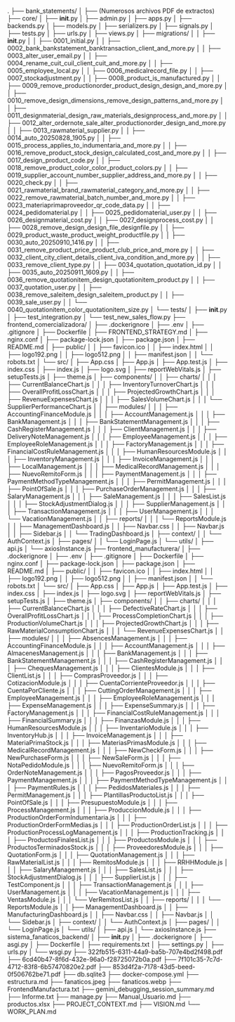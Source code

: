 
.
├── bank_statements/
│   ├── (Numerosos archivos PDF de extractos)
├── core/
│   ├── __init__.py
│   ├── admin.py
│   ├── apps.py
│   ├── backends.py
│   ├── models.py
│   ├── serializers.py
│   ├── signals.py
│   ├── tests.py
│   ├── urls.py
│   ├── views.py
│   ├── migrations/
│   │   ├── __init__.py
│   │   ├── 0001_initial.py
│   │   ├── 0002_bank_bankstatement_banktransaction_client_and_more.py
│   │   ├── 0003_alter_user_email.py
│   │   ├── 0004_rename_cuit_cuil_client_cuit_and_more.py
│   │   ├── 0005_employee_local.py
│   │   ├── 0006_medicalrecord_file.py
│   │   ├── 0007_stockadjustment.py
│   │   ├── 0008_product_is_manufactured.py
│   │   ├── 0009_remove_productionorder_product_design_design_and_more.py
│   │   ├── 0010_remove_design_dimensions_remove_design_patterns_and_more.py
│   │   ├── 0011_designmaterial_design_raw_materials_designprocess_and_more.py
│   │   ├── 0012_alter_ordernote_sale_alter_productionorder_design_and_more.py
│   │   ├── 0013_rawmaterial_supplier.py
│   │   ├── 0014_auto_20250828_1905.py
│   │   ├── 0015_process_applies_to_indumentaria_and_more.py
│   │   ├── 0016_remove_product_stock_design_calculated_cost_and_more.py
│   │   ├── 0017_design_product_code.py
│   │   ├── 0018_remove_product_color_color_product_colors.py
│   │   ├── 0019_supplier_account_number_supplier_address_and_more.py
│   │   ├── 0020_check.py
│   │   ├── 0021_rawmaterial_brand_rawmaterial_category_and_more.py
│   │   ├── 0022_remove_rawmaterial_batch_number_and_more.py
│   │   ├── 0023_materiaprimaproveedor_qr_code_data.py
│   │   ├── 0024_pedidomaterial.py
│   │   ├── 0025_pedidomaterial_user.py
│   │   ├── 0026_designmaterial_cost.py
│   │   ├── 0027_designprocess_cost.py
│   │   ├── 0028_remove_design_design_file_designfile.py
│   │   ├── 0029_product_waste_product_weight_productfile.py
│   │   ├── 0030_auto_20250910_1416.py
│   │   ├── 0031_remove_product_price_product_club_price_and_more.py
│   │   ├── 0032_client_city_client_details_client_iva_condition_and_more.py
│   │   ├── 0033_remove_client_type.py
│   │   ├── 0034_quotation_quotation_id.py
│   │   ├── 0035_auto_20250911_1609.py
│   │   ├── 0036_remove_quotationitem_design_quotationitem_product.py
│   │   ├── 0037_quotation_user.py
│   │   ├── 0038_remove_saleitem_design_saleitem_product.py
│   │   ├── 0039_sale_user.py
│   │   └── 0040_quotationitem_color_quotationitem_size.py
│   └── tests/
│       ├── __init__.py
│       ├── test_integration.py
│       └── test_new_sales_flow.py
├── frontend_comercializadora/
│   ├── .dockerignore
│   ├── .env
│   ├── .gitignore
│   ├── Dockerfile
│   ├── FRONTEND_STRATEGY.md
│   ├── nginx.conf
│   ├── package-lock.json
│   ├── package.json
│   ├── README.md
│   ├── public/
│   │   ├── favicon.ico
│   │   ├── index.html
│   │   ├── logo192.png
│   │   ├── logo512.png
│   │   ├── manifest.json
│   │   └── robots.txt
│   └── src/
│       ├── App.css
│       ├── App.js
│       ├── App.test.js
│       ├── index.css
│       ├── index.js
│       ├── logo.svg
│       ├── reportWebVitals.js
│       ├── setupTests.js
│       ├── theme.js
│       ├── components/
│       │   ├── charts/
│       │   │   ├── CurrentBalanceChart.js
│       │   │   ├── InventoryTurnoverChart.js
│       │   │   ├── OverallProfitLossChart.js
│       │   │   ├── ProjectedGrowthChart.js
│       │   │   ├── RevenueExpensesChart.js
│       │   │   ├── SalesVolumeChart.js
│       │   │   └── SupplierPerformanceChart.js
│       │   ├── modules/
│       │   │   ├── AccountingFinanceModule.js
│       │   │   ├── AccountManagement.js
│       │   │   ├── BankManagement.js
│       │   │   ├── BankStatementManagement.js
│       │   │   ├── CashRegisterManagement.js
│       │   │   ├── ClientManagement.js
│       │   │   ├── DeliveryNoteManagement.js
│       │   │   ├── EmployeeManagement.js
│       │   │   ├── EmployeeRoleManagement.js
│       │   │   ├── FactoryManagement.js
│       │   │   ├── FinancialCostRuleManagement.js
│       │   │   ├── HumanResourcesModule.js
│       │   │   ├── InventoryManagement.js
│       │   │   ├── InvoiceManagement.js
│       │   │   ├── LocalManagement.js
│       │   │   ├── MedicalRecordManagement.js
│       │   │   ├── NuevoRemitoForm.js
│       │   │   ├── PaymentManagement.js
│       │   │   ├── PaymentMethodTypeManagement.js
│       │   │   ├── PermitManagement.js
│       │   │   ├── PointOfSale.js
│       │   │   ├── PurchaseOrderManagement.js
│       │   │   ├── SalaryManagement.js
│       │   │   ├── SaleManagement.js
│       │   │   ├── SalesList.js
│       │   │   ├── StockAdjustmentDialog.js
│       │   │   ├── SupplierManagement.js
│       │   │   ├── TransactionManagement.js
│       │   │   ├── UserManagement.js
│       │   │   └── VacationManagement.js
│       │   ├── reports/
│       │   │   └── ReportsModule.js
│       │   ├── ManagementDashboard.js
│       │   ├── Navbar.css
│       │   ├── Navbar.js
│       │   ├── Sidebar.js
│       │   └── TradingDashboard.js
│       ├── context/
│       │   └── AuthContext.js
│       ├── pages/
│       │   └── LoginPage.js
│       └── utils/
│           ├── api.js
│           └── axiosInstance.js
├── frontend_manufacturera/
│   ├── .dockerignore
│   ├── .env
│   ├── .gitignore
│   ├── Dockerfile
│   ├── nginx.conf
│   ├── package-lock.json
│   ├── package.json
│   ├── README.md
│   ├── public/
│   │   ├── favicon.ico
│   │   ├── index.html
│   │   ├── logo192.png
│   │   ├── logo512.png
│   │   ├── manifest.json
│   │   └── robots.txt
│   └── src/
│       ├── App.css
│       ├── App.js
│       ├── App.test.js
│       ├── index.css
│       ├── index.js
│       ├── logo.svg
│       ├── reportWebVitals.js
│       ├── setupTests.js
│       ├── theme.js
│       ├── components/
│       │   ├── charts/
│       │   │   ├── CurrentBalanceChart.js
│       │   │   ├── DefectiveRateChart.js
│       │   │   ├── OverallProfitLossChart.js
│       │   │   ├── ProcessCompletionChart.js
│       │   │   ├── ProductionVolumeChart.js
│       │   │   ├── ProjectedGrowthChart.js
│       │   │   ├── RawMaterialConsumptionChart.js
│       │   │   └── RevenueExpensesChart.js
│       │   ├── modules/
│       │   │   ├── AbsencesManagement.js
│       │   │   ├── AccountingFinanceModule.js
│       │   │   ├── AccountManagement.js
│       │   │   ├── AlmacenesManagement.js
│       │   │   ├── BankManagement.js
│       │   │   ├── BankStatementManagement.js
│       │   │   ├── CashRegisterManagement.js
│       │   │   ├── ChequesManagement.js
│       │   │   ├── ClientesModule.js
│       │   │   ├── ClientList.js
│       │   │   ├── ComprasProveedor.js
│       │   │   ├── CotizacionModule.js
│       │   │   ├── CuentaCorrienteProveedor.js
│       │   │   ├── CuentaPorCliente.js
│       │   │   ├── CuttingOrderManagement.js
│       │   │   ├── EmployeeManagement.js
│       │   │   ├── EmployeeRoleManagement.js
│       │   │   ├── ExpenseManagement.js
│       │   │   ├── ExpenseSummary.js
│       │   │   ├── FactoryManagement.js
│       │   │   ├── FinancialCostRuleManagement.js
│       │   │   ├── FinancialSummary.js
│       │   │   ├── FinanzasModule.js
│       │   │   ├── HumanResourcesModule.js
│       │   │   ├── InventarioModule.js
│       │   │   ├── InventoryHub.js
│       │   │   ├── InvoiceManagement.js
│       │   │   ├── MateriaPrimaStock.js
│       │   │   ├── MateriasPrimasModule.js
│       │   │   ├── MedicalRecordManagement.js
│       │   │   ├── NewCheckForm.js
│       │   │   ├── NewPurchaseForm.js
│       │   │   ├── NewSaleForm.js
│       │   │   ├── NotaPedidoModule.js
│       │   │   ├── NuevoRemitoForm.js
│       │   │   ├── OrderNoteManagement.js
│       │   │   ├── PagosProveedor.js
│       │   │   ├── PaymentManagement.js
│       │   │   ├── PaymentMethodTypeManagement.js
│       │   │   ├── PaymentRules.js
│       │   │   ├── PedidosMateriales.js
│       │   │   ├── PermitManagement.js
│       │   │   ├── PlantillasProductoList.js
│       │   │   ├── PointOfSale.js
│       │   │   ├── PresupuestoModule.js
│       │   │   ├── ProcessManagement.js
│       │   │   ├── ProduccionModule.js
│       │   │   ├── ProductionOrderFormIndumentaria.js
│       │   │   ├── ProductionOrderFormMedias.js
│       │   │   ├── ProductionOrderList.js
│       │   │   ├── ProductionProcessLogManagement.js
│       │   │   ├── ProductionTracking.js
│       │   │   ├── ProductosFinalesList.js
│       │   │   ├── ProductosModule.js
│       │   │   ├── ProductosTerminadosStock.js
│       │   │   ├── ProveedoresModule.js
│       │   │   ├── QuotationForm.js
│       │   │   ├── QuotationManagement.js
│       │   │   ├── RawMaterialList.js
│       │   │   ├── RemitosModule.js
│       │   │   ├── RRHHModule.js
│       │   │   ├── SalaryManagement.js
│       │   │   ├── SalesList.js
│       │   │   ├── StockAdjustmentDialog.js
│       │   │   ├── SupplierList.js
│       │   │   ├── TestComponent.js
│       │   │   ├── TransactionManagement.js
│       │   │   ├── UserManagement.js
│       │   │   ├── VacationManagement.js
│       │   │   ├── VentasModule.js
│       │   │   └── VerRemitosList.js
│       │   ├── reports/
│       │   │   └── ReportsModule.js
│       │   ├── ManagementDashboard.js
│       │   ├── ManufacturingDashboard.js
│       │   ├── Navbar.css
│       │   ├── Navbar.js
│       │   └── Sidebar.js
│       ├── context/
│       │   └── AuthContext.js
│       ├── pages/
│       │   └── LoginPage.js
│       └── utils/
│           ├── api.js
│           └── axiosInstance.js
├── sistema_fanaticos_backend/
│   ├── __init__.py
│   ├── .dockerignore
│   ├── asgi.py
│   ├── Dockerfile
│   ├── requirements.txt
│   ├── settings.py
│   ├── urls.py
│   └── wsgi.py
├── 322fb515-6311-44a9-ba5b-707e4bd2f498.pdf
├── 6cd40b47-8f6d-432e-96a0-f28725072b0a.pdf
├── 7f101c35-7c7d-4712-83f8-6b57470820e2.pdf
├── 853d4f2a-7178-43d5-beed-0f506762be71.pdf
├── db.sqlite3
├── docker-compose.yml
├── estructura.md
├── fanaticos.jpeg
├── fanaticos.webp
├── FrontendManufactura.txt
├── gemini_debugging_session_summary.md
├── Informe.txt
├── manage.py
├── Manual_Usuario.md
├── productos.xlsx
├── PROJECT_CONTEXT.md
├── VISION.md
└── WORK_PLAN.md
